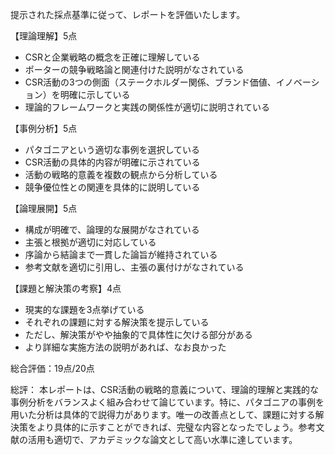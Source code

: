 提示された採点基準に従って、レポートを評価いたします。

【理論理解】5点
- CSRと企業戦略の概念を正確に理解している
- ポーターの競争戦略論と関連付けた説明がなされている
- CSR活動の3つの側面（ステークホルダー関係、ブランド価値、イノベーション）を明確に示している
- 理論的フレームワークと実践の関係性が適切に説明されている

【事例分析】5点
- パタゴニアという適切な事例を選択している
- CSR活動の具体的内容が明確に示されている
- 活動の戦略的意義を複数の観点から分析している
- 競争優位性との関連を具体的に説明している

【論理展開】5点
- 構成が明確で、論理的な展開がなされている
- 主張と根拠が適切に対応している
- 序論から結論まで一貫した論旨が維持されている
- 参考文献を適切に引用し、主張の裏付けがなされている

【課題と解決策の考察】4点
- 現実的な課題を3点挙げている
- それぞれの課題に対する解決策を提示している
- ただし、解決策がやや抽象的で具体性に欠ける部分がある
- より詳細な実施方法の説明があれば、なお良かった

総合評価：19点/20点

総評：
本レポートは、CSR活動の戦略的意義について、理論的理解と実践的な事例分析をバランスよく組み合わせて論じています。特に、パタゴニアの事例を用いた分析は具体的で説得力があります。唯一の改善点として、課題に対する解決策をより具体的に示すことができれば、完璧な内容となったでしょう。参考文献の活用も適切で、アカデミックな論文として高い水準に達しています。